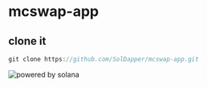 # mcswap-app

## clone it
```javascript
git clone https://github.com/SolDapper/mcswap-app.git
```

![powered by solana](http://mcswap.xyz/gh/stacked-color.svg)